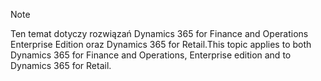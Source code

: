 > [!NOTE]
> <span data-ttu-id="203b2-101">Ten temat dotyczy rozwiązań Dynamics 365 for Finance and Operations Enterprise Edition oraz Dynamics 365 for Retail.</span><span class="sxs-lookup"><span data-stu-id="203b2-101">This topic applies to both Dynamics 365 for Finance and Operations, Enterprise edition and to Dynamics 365 for Retail.</span></span> 